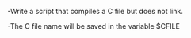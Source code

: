 -Write a script that compiles a C file but does not link.

-The C file name will be saved in the variable $CFILE


